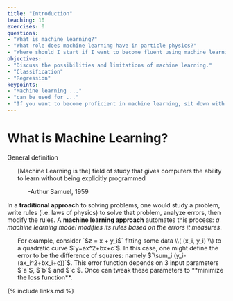 ```yaml
---
title: "Introduction"
teaching: 10
exercises: 0
questions:
- "What is machine learning?"
- "What role does machine learning have in particle physics?"
- "Where should I start if I want to become fluent using machine learning techniques?"
objectives:
- "Discuss the possibilities and limitations of machine learning."
- "Classification"
- "Regression"
keypoints:
- "Machine learning ..."
- "can be used for ..."
- "If you want to become proficient in machine learning, sit down with the textbook ... and spend 30 mins every day coding through the book"
---
```


# What is Machine Learning?

General definition

<ul>
[Machine Learning is the] field of study that gives computers the ability to learn without being explicitly programmed
  <ul>
    -Arthur Samuel, 1959
  </ul>
</ul>

In a **traditional approach** to solving problems, one would study a problem, write rules (i.e. laws of physics) to solve that problem, analyze errors, then modify the rules. A **machine learning approach** automates this process: *a machine learning model modifies its rules based on the errors it measures*.

<ul>
  For example, consider `$z = x + y_i$` fitting some data \\( (x_i, y_i) \\) to a quadratic curve $`y=ax^2+bx+c`$. In this case, one might define the error to be the difference of squares: namely $`\sum_i (y_i-(ax_i^2+bx_i+c))`$. This error function depends on 3 input parameters $`a`$, $`b`$ and $`c`$. Once can tweak these parameters to **minimize the loss function**.
</ul>
{% include links.md %}

